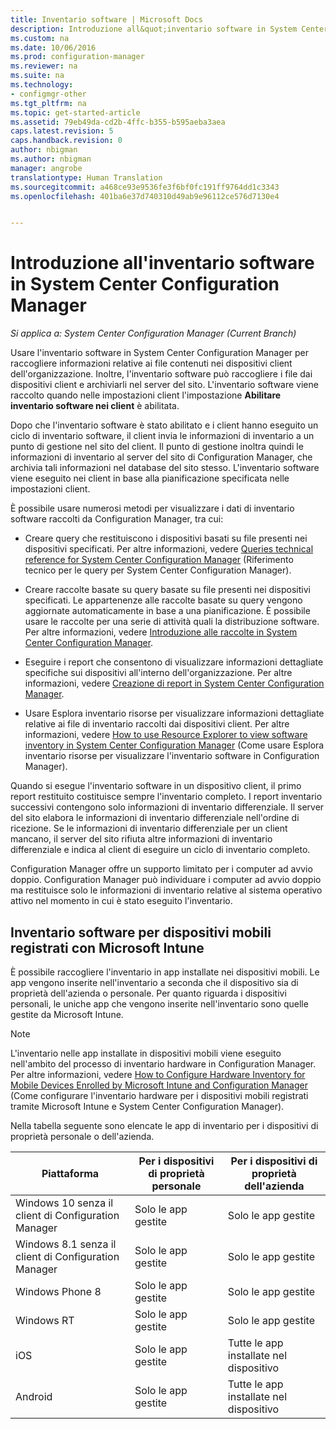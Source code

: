 ```yaml
---
title: Inventario software | Microsoft Docs
description: Introduzione all&quot;inventario software in System Center Configuration Manager.
ms.custom: na
ms.date: 10/06/2016
ms.prod: configuration-manager
ms.reviewer: na
ms.suite: na
ms.technology:
- configmgr-other
ms.tgt_pltfrm: na
ms.topic: get-started-article
ms.assetid: 79eb49da-cd2b-4ffc-b355-b595aeba3aea
caps.latest.revision: 5
caps.handback.revision: 0
author: nbigman
ms.author: nbigman
manager: angrobe
translationtype: Human Translation
ms.sourcegitcommit: a468ce93e9536fe3f6bf0fc191ff9764dd1c3343
ms.openlocfilehash: 401ba6e37d740310d49ab9e96112ce576d7130e4


---
```

# <a name="introduction-to-software-inventory-in-system-center-configuration-manager"></a>Introduzione all'inventario software in System Center Configuration Manager

*Si applica a: System Center Configuration Manager (Current Branch)*

Usare l'inventario software in System Center Configuration Manager per raccogliere informazioni relative ai file contenuti nei dispositivi client dell'organizzazione. Inoltre, l'inventario software può raccogliere i file dai dispositivi client e archiviarli nel server del sito. L'inventario software viene raccolto quando nelle impostazioni client l'impostazione **Abilitare inventario software nei client** è abilitata.  

 Dopo che l'inventario software è stato abilitato e i client hanno eseguito un ciclo di inventario software, il client invia le informazioni di inventario a un punto di gestione nel sito del client. Il punto di gestione inoltra quindi le informazioni di inventario al server del sito di Configuration Manager, che archivia tali informazioni nel database del sito stesso. L'inventario software viene eseguito nei client in base alla pianificazione specificata nelle impostazioni client.  

 È possibile usare numerosi metodi per visualizzare i dati di inventario software raccolti da Configuration Manager, tra cui:  

-   Creare query che restituiscono i dispositivi basati su file presenti nei dispositivi specificati. Per altre informazioni, vedere [Queries technical reference for System Center Configuration Manager](../../../../core/servers/manage/queries-technical-reference.md) (Riferimento tecnico per le query per System Center Configuration Manager).  

-   Creare raccolte basate su query basate su file presenti nei dispositivi specificati. Le appartenenze alle raccolte basate su query vengono aggiornate automaticamente in base a una pianificazione. È possibile usare le raccolte per una serie di attività quali la distribuzione software. Per altre informazioni, vedere [Introduzione alle raccolte in System Center Configuration Manager](../../../../core/clients/manage/collections/introduction-to-collections.md).  

-   Eseguire i report che consentono di visualizzare informazioni dettagliate specifiche sui dispositivi all'interno dell'organizzazione. Per altre informazioni, vedere [Creazione di report in System Center Configuration Manager](../../../../core/servers/manage/reporting.md).  

-   Usare Esplora inventario risorse per visualizzare informazioni dettagliate relative ai file di inventario raccolti dai dispositivi client. Per altre informazioni, vedere [How to use Resource Explorer to view software inventory in System Center Configuration Manager](../../../../core/clients/manage/inventory/use-resource-explorer-to-view-software-inventory.md) (Come usare Esplora inventario risorse per visualizzare l'inventario software in Configuration Manager).  

 Quando si esegue l'inventario software in un dispositivo client, il primo report restituito costituisce sempre l'inventario completo. I report inventario successivi contengono solo informazioni di inventario differenziale. Il server del sito elabora le informazioni di inventario differenziale nell'ordine di ricezione. Se le informazioni di inventario differenziale per un client mancano, il server del sito rifiuta altre informazioni di inventario differenziale e indica al client di eseguire un ciclo di inventario completo.  

 Configuration Manager offre un supporto limitato per i computer ad avvio doppio. Configuration Manager può individuare i computer ad avvio doppio ma restituisce solo le informazioni di inventario relative al sistema operativo attivo nel momento in cui è stato eseguito l'inventario.  

## <a name="software-inventory-for-mobile-devices-enrolled-with-microsoft-intune"></a>Inventario software per dispositivi mobili registrati con Microsoft Intune  
 È possibile raccogliere l'inventario in app installate nei dispositivi mobili. Le app vengono inserite nell'inventario a seconda che il dispositivo sia di proprietà dell'azienda o personale. Per quanto riguarda i dispositivi personali, le uniche app che vengono inserite nell'inventario sono quelle gestite da Microsoft Intune.  

> [!NOTE]  
>  L'inventario nelle app installate in dispositivi mobili viene eseguito nell'ambito del processo di inventario hardware in Configuration Manager. Per altre informazioni, vedere [How to Configure Hardware Inventory for Mobile Devices Enrolled by Microsoft Intune and Configuration Manager](../../../../core/clients/manage/inventory/mobile-device-hardware-inventory-hybrid.md) (Come configurare l'inventario hardware per i dispositivi mobili registrati tramite Microsoft Intune e System Center Configuration Manager).  

 Nella tabella seguente sono elencate le app di inventario per i dispositivi di proprietà personale o dell'azienda.  

|Piattaforma|Per i dispositivi di proprietà personale|Per i dispositivi di proprietà dell'azienda|  
|--------------|---------------------------------|--------------------------------|  
|Windows 10 senza il client di Configuration Manager|Solo le app gestite|Solo le app gestite| 
|Windows 8.1 senza il client di Configuration Manager|Solo le app gestite|Solo le app gestite|  
|Windows Phone 8|Solo le app gestite|Solo le app gestite|  
|Windows RT|Solo le app gestite|Solo le app gestite|  
|iOS|Solo le app gestite|Tutte le app installate nel dispositivo|  
|Android|Solo le app gestite|Tutte le app installate nel dispositivo|  



<!--HONumber=Dec16_HO3-->


